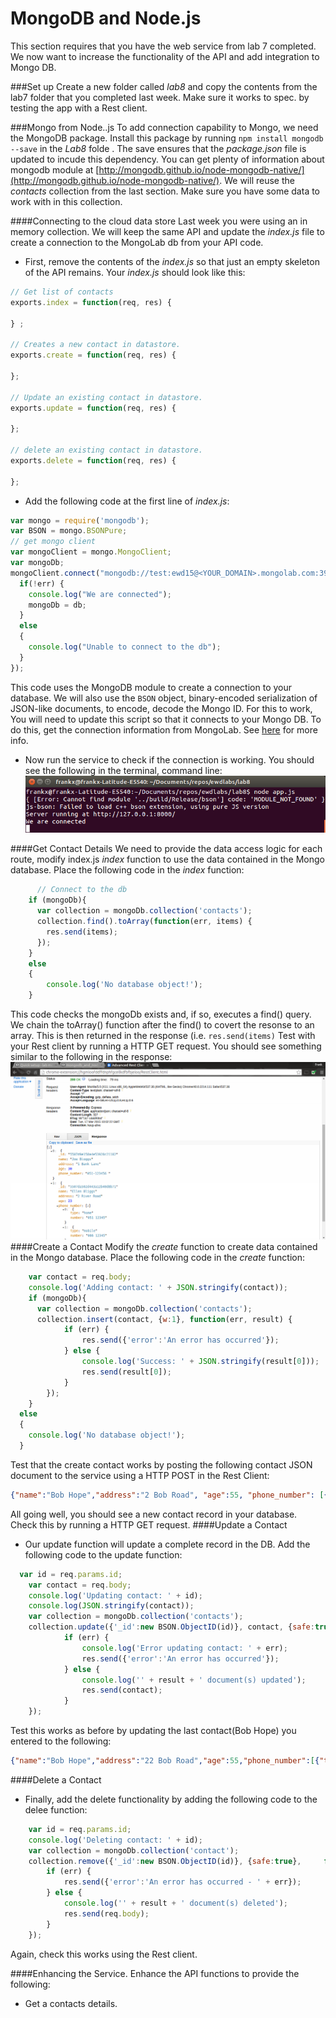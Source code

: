 

# MongoDB and Node.js

This section requires that you have the web service from  lab 7 completed.
We now want to increase the functionality of the API and add integration to Mongo DB. 

###Set up
Create a new folder called *lab8* and copy the contents from the lab7 folder that you completed last week. Make sure it works to spec. by testing the app with a Rest client. 

###Mongo from Node..js
To add connection capability to Mongo, we need the MongoDB package. Install this package by running ``npm install mongodb --save`` in the *Lab8* folde . The save ensures that the *package.json* file is updated to incude this dependency.
You can get plenty of information about mongodb module at [http://mongodb.github.io/node-mongodb-native/](http://mongodb.github.io/node-mongodb-native/). We will reuse the *contacts* collection from the last section. Make sure you have some data to work with in this collection.

####Connecting to the cloud data store
Last week you were using an in memory collection. We will keep the same API and update the *index.js* file to create a connection to the MongoLab db from your API code.

- First, remove the contents of the *index.js* so that just an empty skeleton of the API remains. Your *index.js* should look like this:

```javascript
// Get list of contacts
exports.index = function(req, res) {
   
} ;

// Creates a new contact in datastore.
exports.create = function(req, res) {
   
};

// Update an existing contact in datastore.
exports.update = function(req, res) {
   
};

// delete an existing contact in datastore.
exports.delete = function(req, res) {
    
};
```
- Add the following code at the first line of *index.js*:
```javascript
var mongo = require('mongodb');
var BSON = mongo.BSONPure;
// get mongo client
var mongoClient = mongo.MongoClient;
var mongoDb;
mongoClient.connect("mongodb://test:ewd15@<YOUR_DOMAIN>.mongolab.com:39311/contacts_db", function(err, db) {
  if(!err) {
    console.log("We are connected");
    mongoDb = db;
  }
  else
  {
  	console.log("Unable to connect to the db");
  }
});
```
This code uses the MongoDB module to create a connection to your database. We will also use the ``BSON`` object,  binary-encoded serialization of JSON-like documents, to encode, decode the Mongo ID. 
For this to work, You will need to update this script so that it connects to your Mongo DB. To do this, get the connection information from MongoLab. See [here](http://docs.mongolab.com/connecting/#connect-string) for more info.
- Now run the service to check if the connection is working. You should see the following in the terminal, command line:
![](img/02.png)

####Get Contact Details
We need to provide the data access logic for each route, modify index.js *index* function to use the data contained in the Mongo database.  Place the following code in the *index* function:
```javascript
	  // Connect to the db
	if (mongoDb){
	  var collection = mongoDb.collection('contacts');
	  collection.find().toArray(function(err, items) {
	  	res.send(items);
	  });
	}
	else
	{
		console.log('No database object!');
	}
```
This code checks the mongoDb exists and, if so, executes a find() query. We chain the toArray() function after the find() to covert the resonse to an array. This is then returned in the response (i.e. ``res.send(items)``
Test with your Rest client by running a HTTP GET request. You should see something similar to the following in the response:
![](img/03.png)
####Create a Contact
Modify the *create* function to create data contained in the Mongo database.  Place the following code in the *create* function:
```javascript
    var contact = req.body;
    console.log('Adding contact: ' + JSON.stringify(contact));
    if (mongoDb){
      var collection = mongoDb.collection('contacts');
      collection.insert(contact, {w:1}, function(err, result) {
            if (err) {
                res.send({'error':'An error has occurred'});
            } else {
                console.log('Success: ' + JSON.stringify(result[0]));
                res.send(result[0]);
            }
        });
    }
  else
  {
    console.log('No database object!');
  }
```
Test that the create contact works by posting the following contact JSON document to the service using a HTTP POST in the Rest Client:
```json
{"name":"Bob Hope","address":"2 Bob Road", "age":55, "phone_number": [{"type":"home","number":"051 12345"}, {"type":"mobile","number":"086 12345"}], "email":"bhope@wit.ie"}
```
All going well, you should see a new contact record in your database. Check this by running a HTTP GET request.
####Update a Contact
- Our update function will update a complete record in the DB. Add the following code to the update function:
```javascript
  var id = req.params.id;
    var contact = req.body;
    console.log('Updating contact: ' + id);
    console.log(JSON.stringify(contact));
    var collection = mongoDb.collection('contacts');
    collection.update({'_id':new BSON.ObjectID(id)}, contact, {safe:true}, function(err, result) {
            if (err) {
                console.log('Error updating contact: ' + err);
                res.send({'error':'An error has occurred'});
            } else {
                console.log('' + result + ' document(s) updated');
                res.send(contact);
            }
    });
```
Test this works as before by updating the last contact(Bob Hope) you entered to the following:
```JSON
{"name":"Bob Hope","address":"22 Bob Road","age":55,"phone_number":[{"type":"home","number":"051 12345"},{"type":"mobile","number":"086 12345"}],"email":"bhope@wit.ie"}
```
####Delete a Contact
- Finally, add the delete functionality by adding the following code to the delee function:
```javascript
    var id = req.params.id;
    console.log('Deleting contact: ' + id);
    var collection = mongoDb.collection('contact');
    collection.remove({'_id':new BSON.ObjectID(id)}, {safe:true},     function(err, result) {
        if (err) {
            res.send({'error':'An error has occurred - ' + err});
        } else {
            console.log('' + result + ' document(s) deleted');
            res.send(req.body);
        }
    });
```
Again, check this works using the Rest client.

####Enhancing the Service.
Enhance the API functions to provide the following:
- Get a contacts details.
